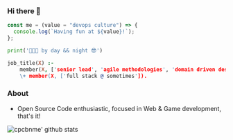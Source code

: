 ### Hi there 👋

```ts
const me = (value = "devops culture") => {
  console.log(`Having fun at ${value}!`);
};
```

```python
print('👨🏻‍💻 by day && night 😎')
```

```prolog
job_title(X) :-
    member(X, ['senior lead', 'agile methodologies', 'domain driven designer', 'software developer']).']),
    \+ member(X, ['full stack @ sometimes']).
```

### About

- Open Source Code enthusiastic, focused in Web & Game development, that's it!

<!--
![Metrics](https://metrics.lecoq.io/0xflotus?template=terminal&isocalendar=1&languages=1&introduction=1&stars=1&lines=1&achievements=1&isocalendar.duration=half-year&languages.limit=8&languages.colors=github&languages.threshold=0%25&introduction.title=true&stars.limit=4&achievements.threshold=A&achievements.secrets=false&achievements.limit=2&config.timezone=Europe%2FBerlin)
-->

![cpcbnme' github stats](https://github-readme-stats.vercel.app/api?username=cpcbnme&show_icons=true&title_color=fff&icon_color=79ff97&text_color=9f9f9f&bg_color=151515&count_private=true&include_all_commits=true&layout=compact)
